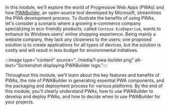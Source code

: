 In this module, we'll explore the world of Progressive Web Apps (PWAs) and how [PWABuilder](https://aka.ms/pwa/mslearn/data), an open-source tool developed by Microsoft, streamlines the PWA development process. To illustrate the benefits of using PWAs, let's consider a scenario where a growing e-commerce company specializing in eco-friendly products, called `Contoso EcoEmporium`, wants to enhance its Windows users' online shopping experience. Being mainly a website company, they lack any closeness to the users; one proposed solution is to create applications for all types of devices, but the solution is costly and will result in less budget for environmental initiatives.

:::image type="content" source="../media/1-pwa-builder.png" alt-text="Screenshot displaying PWABuilder logo.":::

Throughout this module, we'll learn about the key features and benefits of PWAs, the role of PWABuilder in generating essential PWA components, and the packaging and deployment process for various platforms. By the end of this module, you'll clearly understand PWAs, how to use PWABuilder to develop and deploy PWAs, and how to decide when to use PWABuilder for your projects.
